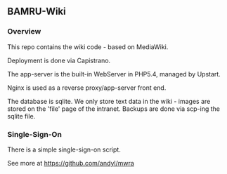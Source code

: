 ## BAMRU-Wiki

### Overview

This repo contains the wiki code - based on MediaWiki.

Deployment is done via Capistrano.

The app-server is the built-in WebServer in PHP5.4, managed by Upstart.

Nginx is used as a reverse proxy/app-server front end.

The database is sqlite.  We only store text data in the wiki - images are
stored on the 'file' page of the intranet.  Backups are done via scp-ing the
sqlite file.

### Single-Sign-On

There is a simple single-sign-on script.

See more at https://github.com/andyl/mwra
